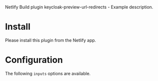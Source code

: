 Netlify Build plugin keycloak-preview-url-redirects - Example description.

# Install

Please install this plugin from the Netlify app.

# Configuration

The following `inputs` options are available.
